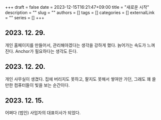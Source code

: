+++ 
draft = false
date = 2023-12-15T16:21:47+09:00
title = "새로운 시작"
description = ""
slug = ""
authors = []
tags = []
categories = []
externalLink = ""
series = []
+++


## 2023. 12. 29.
개인 홈페이지를 만들어서, 관리해야겠다는 생각을 강하게 했다.
늙어가는 속도가 느껴진다.
Anchor가 필요하다는 생각도 든다.


## 2023. 12. 20.
개인 사무실이 생겼다.
집에 버리지도 못하고, 팔지도 못해서 쌓여만 가던, 그래도 꽤 쓸만한 컴퓨터들이 빛을 보는 순간이다.


## 2023. 12. 15.
어쩌다 (법인) 사업자의 대표이사가 되었다.

